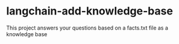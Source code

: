 # langchain-add-knowledge-base
This project answers your questions based on a facts.txt file as a knowledge base
